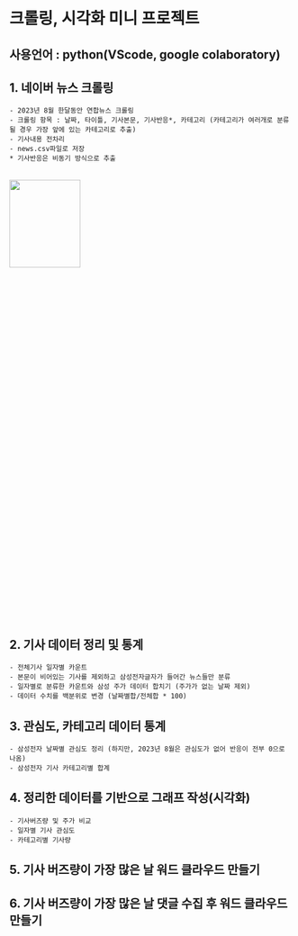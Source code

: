 # 크롤링, 시각화 미니 프로젝트

## 사용언어 : python(VScode, google colaboratory)


## 1. 네이버 뉴스 크롤링
    - 2023년 8월 한달동안 연합뉴스 크롤링 
    - 크롤링 항목 : 날짜, 타이틀, 기사본문, 기사반응*, 카테고리 (카테고리가 여러개로 분류 될 경우 가장 앞에 있는 카테고리로 추출)
    - 기사내용 전차리
    - news.csv파일로 저장
    * 기사반응은 비동기 방식으로 추출 
<br/>

<img src="https://github.com/yumioh/data_analysis/assets/38059057/8547f4ff-fd7f-478c-8ad4-dc66fc0c8475" width="50%" height="20%" />


## 2. 기사 데이터 정리 및 통계
    - 전체기사 일자별 카운트
    - 본문이 비어있는 기사를 제외하고 삼성전자글자가 들어간 뉴스들만 분류
    - 일자별로 분류한 카운트와 삼성 주가 데이터 합치기 (주가가 없는 날짜 제외)
    - 데이터 수치를 백분위로 변경 (날짜별합/전체합 * 100)

   
## 3. 관심도, 카테고리 데이터 통계
    - 삼성전자 날짜별 관심도 정리 (하지만, 2023년 8월은 관심도가 없어 반응이 전부 0으로 나옴)
    - 삼성전자 기사 카테고리별 합계


## 4. 정리한 데이터를 기반으로 그래프 작성(시각화)
    - 기사버즈량 및 주가 비교
    - 일자별 기사 관심도 
    - 카테고리별 기사량

## 5. 기사 버즈량이 가장 많은 날 워드 클라우드 만들기

## 6. 기사 버즈량이 가장 많은 날 댓글 수집 후 워드 클라우드 만들기


